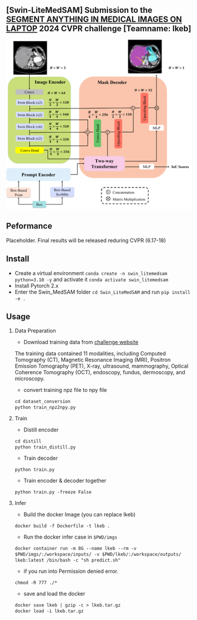 ## [Swin-LiteMedSAM] Submission to the [SEGMENT ANYTHING IN MEDICAL IMAGES ON LAPTOP](https://www.codabench.org/competitions/1847/) 2024 CVPR challenge [Teamname: lkeb]

<p align="center">
  <img src="asset/Swin-LiteMedSAM.png" width="800"/>
</p>

## Peformance

Placeholder. Final results will be released reduring CVPR (6.17-18)



## Install

- Create a virtual environment `conda create -n swin_litemedsam python=3.10 -y` and activate it `conda activate swin_litemedsam`
- Install Pytorch 2.x
- Enter the Swin_MedSAM folder `cd Swin_LiteMedSAM` and run `pip install -e .`





## Usage

1. Data Preparation

    - Download training data from [challenge website]((https://www.codabench.org/competitions/1847/))


    The training data contained 11 modalities, including Computed Tomography (CT), Magnetic Resonance Imaging (MRI), Positron Emission Tomography (PET), X-ray, ultrasound, mammography, Optical Coherence Tomography (OCT), endoscopy, fundus, dermoscopy, and microscopy.

    - convert training npz file to npy file

    ```shell
    cd dataset_conversion
    python train_npz2npy.py
    ```


2. Train
    - Distill encoder
    ```shell
    cd distill
    python train_distill.py
    ```
    - Train decoder
    ```shell
    python train.py
    ```
    - Train encoder & decoder together
    ```shell
    python train.py -freeze False
    ```
3. Infer
    - Build the docker Image (you can replace lkeb)
    ```shell
    docker build -f Dockerfile -t lkeb .
    ```

    - Run the docker infer case in `$PWD/imgs` 
    ```
    docker container run -m 8G --name lkeb --rm -v $PWD/imgs/:/workspace/inputs/ -v $PWD/lkeb/:/workspace/outputs/ lkeb:latest /bin/bash -c "sh predict.sh"
    ```


    - if you run into Permission denied error.

    ```
    chmod -R 777 ./*
    ```

    - save and load the docker
    ```
    docker save lkeb | gzip -c > lkeb.tar.gz
    docker load -i lkeb.tar.gz
    ```

